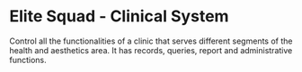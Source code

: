 # Elite Squad - Clinical System
Control all the functionalities of a clinic that serves different segments of the health and aesthetics area. It has records, queries, report and administrative functions.
